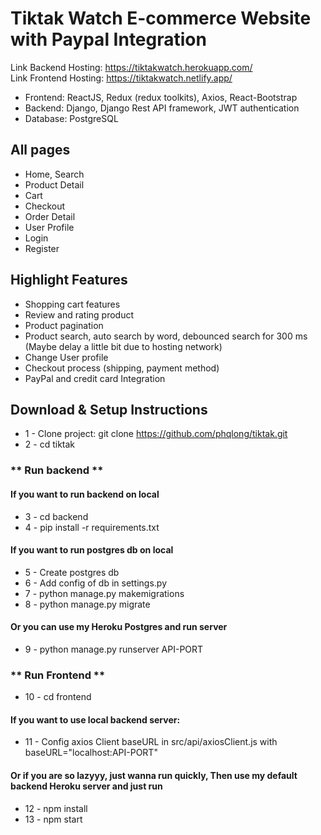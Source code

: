 # Tiktak Watch E-commerce Website with Paypal Integration
Link Backend Hosting: https://tiktakwatch.herokuapp.com/  
Link Frontend Hosting: https://tiktakwatch.netlify.app/  
* Frontend: ReactJS, Redux (redux toolkits), Axios, React-Bootstrap
* Backend: Django, Django Rest API framework, JWT authentication
* Database: PostgreSQL  

## All pages
* Home, Search
* Product Detail
* Cart
* Checkout
* Order Detail
* User Profile
* Login
* Register

## Highlight Features
* Shopping cart features
* Review and rating product
* Product pagination
* Product search, auto search by word, debounced search for 300 ms (Maybe delay a little bit due to hosting network) 
* Change User profile
* Checkout process (shipping, payment method)
* PayPal and credit card Integration


## Download & Setup Instructions
* 1 - Clone project: git clone https://github.com/phqlong/tiktak.git
* 2 - cd tiktak

### ** Run backend **
#### If you want to run backend on local
* 3 - cd backend
* 4 - pip install -r requirements.txt

#### If you want to run postgres db on local
* 5 - Create postgres db
* 6 - Add config of db in settings.py
* 7 - python manage.py makemigrations
* 8 - python manage.py migrate

#### Or you can use my Heroku Postgres and run server
* 9 - python manage.py runserver API-PORT

### ** Run Frontend **
* 10 - cd frontend
#### If you want to use local backend server:
* 11 - Config axios Client baseURL in src/api/axiosClient.js with baseURL="localhost:API-PORT"

#### Or if you are so lazyyy, just wanna run quickly, Then use my default backend Heroku server and just run
* 12 - npm install
* 13 - npm start
